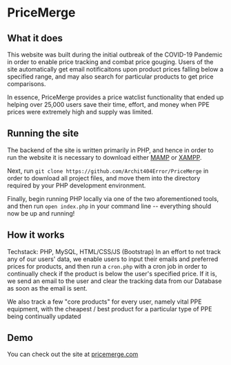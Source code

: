 # PriceMerge

## What it does
This website was built during the initial outbreak of the COVID-19 Pandemic in order to enable price tracking and combat price gouging. Users of the site automatically get email notificaitons upon product prices falling below a specified range, and may also search for particular products to get price comparisons.

In essence, PriceMerge provides a price watclist functionality that ended up helping over 25,000 users save their time, effort, and money when PPE prices were extremely high and supply was limited.

## Running the site
The backend of the site is written primarily in PHP, and hence in order to run the website it is necessary to download either [MAMP](https://www.mamp.info/en/mac/) or [XAMPP](https://www.apachefriends.org/index.html).

Next, run `git clone https://github.com/Archit404Error/PriceMerge` in order to download all project files, and move them into the directory required by your PHP development environment.

Finally, begin running PHP locally via one of the two aforementioned tools, and then run `open index.php` in your command line -- everything should now be up and running!

## How it works
Techstack: PHP, MySQL, HTML/CSS/JS (Bootstrap)
In an effort to not track any of our users' data, we enable users to input their emails and preferred prices for products, and then run a `cron.php` with a cron job in order to continually check if the product is below the user's specified price. If it is, we send an email to the user and clear the tracking data from our Database as soon as the email is sent.

We also track a few "core products" for every user, namely vital PPE equipment, with the cheapest / best product for a particular type of PPE being continually updated

## Demo
You can check out the site at [pricemerge.com](http://pricemerge.com)
